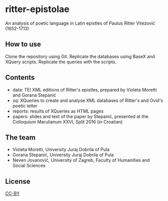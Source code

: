 # ritter-epistolae
An analysis of poetic language in Latin epistles of Paulus Ritter Vitezović (1652-1713)

## How to use

Clone the repository using Git. Replicate the databases using BaseX and XQuery scripts. Replicate the queries with the scripts.

## Contents

+ data: TEI XML editions of Ritter's epistles, prepared by Violeta Moretti and Gorana Stepanić
+ xq: XQueries to create and analyse XML databases of Ritter's and Ovid's poetic letter
+ reports: results of XQueries as HTML pages
+ papers: slides and text of the paper by Stepanić, presented at the Colloquium Marulianum XXVI, Split 2016 (in Croatian)

## The team
+ Violeta Moretti, University Juraj Dobrila of Pula
+ Gorana Stepanić, University Juraj Dobrila of Pula
+ Neven Jovanović, University of Zagreb, Faculty of Humanities and Social Sciences

## License

[CC-BY](LICENSE.md)



